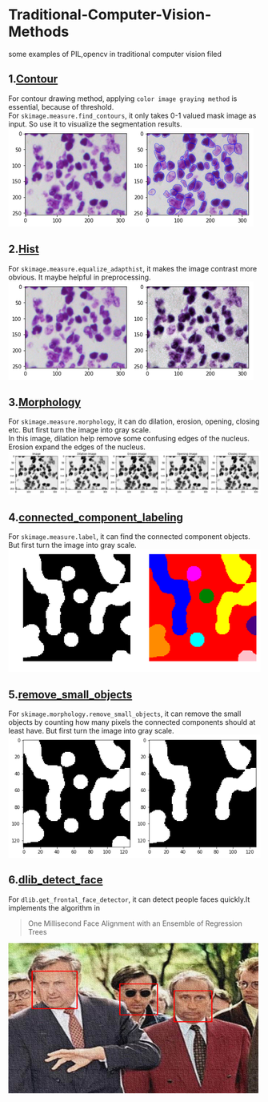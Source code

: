 # Traditional-Computer-Vision-Methods
some examples of PIL,opencv in traditional computer vision filed</br>

## 1.<a href="https://github.com/mjDelta/Traditional-Computer-Vision-Methods/blob/master/contours.py">Contour</a></br>
For contour drawing method, applying ```color image graying method``` is essential, because of threshold.</br>
For ```skimage.measure.find_contours```, it only takes 0-1 valued mask image as input. So use it to visualize the segmentation results.</br>
![image](https://github.com/mjDelta/Traditional-Computer-Vision-Methods/blob/master/img/contours.png)</br>

## 2.<a href="https://github.com/mjDelta/Traditional-Computer-Vision-Methods/blob/master/hist.py">Hist</a></br>
For ```skimage.measure.equalize_adapthist```, it makes the image contrast more obvious. It maybe helpful in preprocessing.</br>
![image](https://github.com/mjDelta/Traditional-Computer-Vision-Methods/blob/master/img/hist.png)</br>

## 3.<a href="https://github.com/mjDelta/Traditional-Computer-Vision-Methods/blob/master/morphology.py">Morphology</a></br>
For ```skimage.measure.morphology```, it can do dilation, erosion, opening, closing etc. But first turn the image into gray scale.</br>
In this image, dilation help remove some confusing edges of the nucleus. Erosion expand the edges of the nucleus.</br> 
![image](https://github.com/mjDelta/Traditional-Computer-Vision-Methods/blob/master/img/morphology.png)</br>

## 4.<a href="https://github.com/mjDelta/Traditional-Computer-Vision-Methods/blob/master/connected_component_labeling.py">connected_component_labeling</a></br>
For ```skimage.measure.label```, it can find the connected component objects. But first turn the image into gray scale.</br>
![image](https://github.com/mjDelta/Traditional-Computer-Vision-Methods/blob/master/img/label.png)</br>


## 5.<a href="https://github.com/mjDelta/Traditional-Computer-Vision-Methods/blob/master/remove_small_objects.py">remove_small_objects</a></br>
For ```skimage.morphology.remove_small_objects```, it can remove the small objects by counting how many pixels the connected components should at least have. But first turn the image into gray scale.</br>
![image](https://github.com/mjDelta/Traditional-Computer-Vision-Methods/blob/master/img/remove_small_objects.png)</br>

## 6.<a href="https://github.com/mjDelta/Traditional-Computer-Vision-Methods/blob/master/dlib_detect_face.py">dlib_detect_face</a></br>
For ```dlib.get_frontal_face_detector```, it can detect people faces quickly.It implements the algorithm in </br>
> One Millisecond Face Alignment with an Ensemble of Regression Trees
<img width="500" height="300" src="https://github.com/mjDelta/Traditional-Computer-Vision-Methods/blob/master/img/dlib.png"/>
